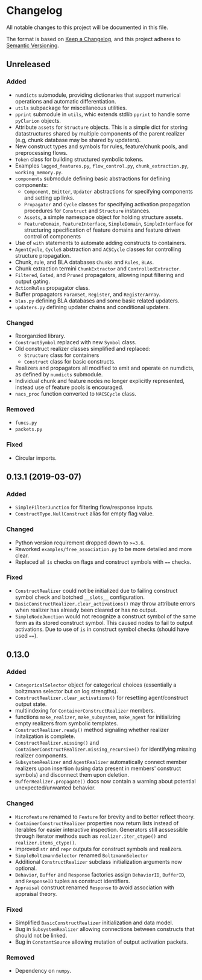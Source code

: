 # Changelog
All notable changes to this project will be documented in this file.

The format is based on [Keep a Changelog](https://keepachangelog.com/en/1.0.0/),
and this project adheres to [Semantic Versioning](https://semver.org/spec/v2.0.0.html).

## Unreleased

### Added

- `numdicts` submodule, providing dictionaries that support numerical operations and automatic differentiation.
- `utils` subpackage for miscellaneous utilities.
- `pprint` submodule in `utils`, whic extends stdlib `pprint` to handle some `pyClarion` objects.
- Attribute `assets` for `Structure` objects. This is a simple dict for storing datastructures shared by multiple components of the parent realizer (e.g, chunk database may be shared by updaters).
- New construct types and symbols for rules, feature/chunk pools, and preprocessing flows.
- `Token` class for building structured symbolic tokens.
- Examples `lagged_features.py`, `flow_control.py`, `chunk_extraction.py`, `working_memory.py`.
- `components` submodule defining basic abstractions for defining components:
    - `Component`, `Emitter`, `Updater` abstractions for specifying components and setting up links.
    - `Propagator` and `Cycle` classes for specifying activation propagation procedures for `Construct` and `Structure` instances.
    - `Assets`, a simple namespace object for holding structure assets.
    - `FeatureDomain`, `FeatureInterface`, `SimpleDomain`, `SimpleInterface` for structuring specification of feature domains and feature driven control of components
- Use of `with` statements to automate adding constructs to containers.
- `AgentCycle`, `CycleS` abstraction and `ACSCycle` classes for controlling structure propagation.  
- Chunk, rule, and BLA databases `Chunks` and `Rules`, `BLAs`.
- Chunk extraction termini `ChunkExtractor` and `ControlledExtractor`.
- `Filtered`, `Gated`, and `Pruned` propagators, allowing input filtering and output gating.
- `ActionRules` propagator class.
- Buffer propagators `ParamSet`, `Register`, and `RegisterArray`.
- `blas.py` defining BLA databases and some basic related updaters.
- `updaters.py` defining updater chains and conditional updaters.

### Changed

- Reorganzied library.
- `ConstructSymbol` replaced with new `Symbol` class.
- Old construct realizer classes simplified and replaced: 
    - `Structure` class for containers
    - `Construct` class for basic constructs.
- Realizers and propagators all modified to emit and operate on numdicts, as defined by `numdicts` submodule. 
- Individual chunk and feature nodes no longer explicitly represented, instead use of feature pools is encouraged.
- `nacs_proc` function converted to `NACSCycle` class.

### Removed

- `funcs.py`
- `packets.py`

### Fixed 

- Circular imports.

## 0.13.1 (2019-03-07)

### Added

- `SimpleFilterJunction` for filtering flow/response inputs. 
- `ConstructType.NullConstruct` alias for empty flag value.

### Changed

- Python version requirement dropped down to `>=3.6`.
- Reworked `examples/free_association.py` to be more detailed and more clear.
- Replaced all `is` checks on flags and construct symbols with `==` checks.

### Fixed

- `ConstructRealizer` could not be initialized due to failing construct symbol check and botched `__slots__` configuration.
- `BasicConstructRealizer.clear_activations()` may throw attribute errors when realizer has already been cleared or has no output.
- `SimpleNodeJunction` would not recognize a construct symbol of the same form as its stored construct symbol. This caused nodes to fail to output activations. Due to use of `is` in construct symbol checks (should have used `==`).

## 0.13.0

### Added

- `CategoricalSelector` object for categorical choices (essentially a boltzmann selector but on log strengths).
- `ConstructRealizer.clear_activations()` for resetting agent/construct output state.
- multiindexing for `ContainerConstructRealizer` members.
- functions `make_realizer`, `make_subsystem`, `make_agent` for initializing empty realizers from symbolic templates.
- `ConstructRealizer.ready()` method signaling whether realizer initalization is complete.
- `ConstructRealizer.missing()` and `ContainerConstructRealizer.missing_recursive()` for identifying missing realizer components.
- `SubsystemRealizer` and `AgentRealizer` automatically connect member realizers 
upon insertion (using data present in members' construct symbols) and disconnect
them upon deletion. 
- `BufferRealizer.propagate()` docs now contain a warning about potential unexpected/unwanted behavior.

### Changed

- `Microfeature` renamed to `Feature` for brevity and to better reflect theory.
- `ContainerConstructRealizer` properties now return lists instead of iterables for easier interactive inspection. Generators still acssessible through iterator methods such as `realizer.iter_ctype()` and `realizer.items_ctype()`.
- Improved `str` and `repr` outputs for construct symbols and realizers.
- `SimpleBoltzmannSelector` renamed `BoltzmannSelector`
- Additional `ConstructRealizer` subclass initialization arguments now optional.
- `Behavior`, `Buffer` and `Response` factories assign `BehaviorID`, 
`BufferID`, and `ResponseID` tuples as construct identifiers.
- `Appraisal` construct renamed `Response` to avoid association with appraisal theory.

### Fixed

- Simplified `BasicConstructRealizer` initialization and data model.
- Bug in `SubsystemRealizer` allowing connections between constructs that should 
not be linked.
- Bug in `ConstantSource` allowing mutation of output activation packets. 

### Removed

- Dependency on `numpy`.
